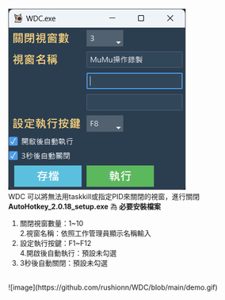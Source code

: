 ![WDC.exe v1.5](./WDC_exe_v1_5.png)
<br>
WDC 可以將無法用taskkill或指定PID來關閉的視窗，進行關閉
<br>
**AutoHotkey_2.0.18_setup.exe** 為 **必要安裝檔案**
<br>
1. 關閉視窗數量：1~10<br>
2.視窗名稱：依照工作管理員顯示名稱輸入<br>
3. 設定執行按鍵：F1~F12<br>
4.開啟後自動執行：預設未勾選<br>
5. 3秒後自動關閉：預設未勾選<br>
<br>
![image](https://github.com/rushionn/WDC/blob/main/demo.gif)
<br>